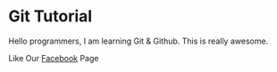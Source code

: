 # Git Tutorial

Hello programmers, I am learning Git & Github. This is really awesome.

Like Our [Facebook](https://www.facebook.com) Page
